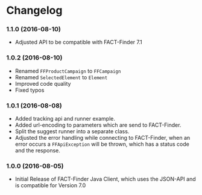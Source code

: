 # Changelog

### 1.1.0 (2016-08-10)
- Adjusted API to be compatible with FACT-Finder 7.1

### 1.0.2 (2016-08-10)
- Renamed `FFProductCampaign` to `FFCampaign`
- Renamed `SelectedElement` to `Element`
- Improved code quality
- Fixed typos

### 1.0.1 (2016-08-08)
- Added tracking api and runner example.
- Added url-encoding to parameters which are send to FACT-Finder.
- Split the suggest runner into a separate class.
- Adjusted the error handling while connecting to FACT-Finder, when an error occurs a `FFApiException` will be thrown, which has a status code and the response.

### 1.0.0 (2016-08-05)
- Initial Release of FACT-Finder Java Client, which uses the JSON-API and is compatible for Version 7.0